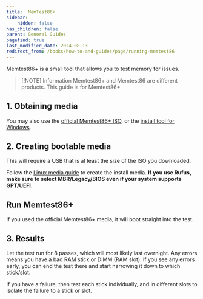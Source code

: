 ```yaml
---
title:  MemTest86+
sidebar:
    hidden: false
has_children: false
parent: General Guides
pagefind: true
last_modified_date: 2024-08-13
redirect_from: /books/how-to-and-guides/page/running-memtest86
---
```




Memtest86+ is a small tool that allows you to test memory for issues.

> [!NOTE] Information
> Memtest86+ and Memtest86 are different products. This guide is for Memtest86+ 

## 1. Obtaining media
You may also use the [official Memtest86+ ISO](https://www.memtest.org/download/v7.00/mt86plus_7.00_64.iso.zip), or the [install tool for Windows](https://www.memtest.org/download/v7.00/mt86plus_7.00_USB_Installer.exe).

## 2. Creating bootable media
This will require a USB that is at least the size of the ISO you downloaded.

Follow the [Linux media guide](/installations/install-linux#step-2-creating-installation-media) to create the install media. **If you use Rufus, make sure to select MBR/Legacy/BIOS even if your system supports GPT/UEFI.**

## Run Memtest86+

If you used the official Memtest86+ media, it will boot straight into the test.

## 3. Results
Let the test run for 8 passes, which will most likely last overnight. Any errors means you have a bad RAM stick or DIMM (RAM slot). If you see any errors early, you can end the test there and start narrowing it down to which stick/slot.

If you have a failure, then test each stick individually, and in different slots to isolate the failure to a stick or slot.

